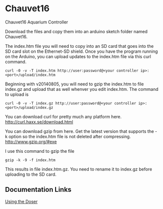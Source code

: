 Chauvet16
=========
Chauvet16 Aquarium Controller

Download the files and copy them into an arduino sketch folder named Chauvet16.

The index.htm file you will need to copy into an SD card that goes into the SD card slot on the Ethernet-SD shield. Once you have the program running on the Arduino, you can upload updates to the index.htm file via this curl command.

    curl -0 -v -T index.htm http://user:password@<your controller ip>:<port>/upload/index.htm
    
Beginning with v20140805, you will need to gzip the index.htm to file index.gz and upload that as well whenver you edit index.htm. The command to upload is

    curl -0 -v -T index.gz http://user:password@<your controller ip>:<port>/upload/index.gz

You can download curl for pretty much any platform here. 
http://curl.haxx.se/download.html

You can download gzip from here. Get the latest version that supports the -k option so the index.htm file is not deleted after compressing.
http://www.gzip.org/#exe

I use this command to gzip the file

    gzip -k -9 -f index.htm

This results in file index.htm.gz. You need to rename it to index.gz before uploading to the SD card.

Documentation Links
-------------------
[Using the Doser](http://reefcentral.com/forums/showthread.php?p=22993871#post22993871)

[Wiring version 2 of Feeder.](http://reefcentral.com/forums/showthread.php?p=22994359#post22994359)

[Jebao Pump Control.](http://reefcentral.com/forums/showthread.php?p=22191660#post22191660)

[Jebao pump cable wiring.](http://reefcentral.com/forums/showthread.php?p=22913454#post22913454)

[Changing the login username and password.](http://reefcentral.com/forums/showthread.php?p=22277294#post22277294)

[Programming the outlets.](http://reefcentral.com/forums/showthread.php?p=22592718#post22592718)

[More on outlet programming.](http://reefcentral.com/forums/showthread.php?p=22710535#post22710535)

[Outlets inverse cycle.](http://reefcentral.com/forums/showthread.php?p=22709149#post22709149)

[How to setup email using gmx and how to send to multiple email recipients.](http://reefcentral.com/forums/showthread.php?p=22748159#post22748159)

Setting Up Arduino Libraries
----------------------------

You will need to get the following arduino libraries:

Time and DS1370RTC
http://playground.arduino.cc/uploads/Code/Time.zip

You need to edit the Time.cpp and Time.h (instructions below).

OneWire
http://www.pjrc.com/teensy/arduino_libraries/OneWire.zip

Edit OneWire.h by adding this line after uint8_t reset(void);

    uint8_t reset2(void);

Then edit OneWire.cpp by changing uint8_t OneWire::reset(void) to

    uint8_t OneWire::reset2(void)

then commenting out this line at the end of the function

    //delayMicroseconds(410);

then add this code above the reset2 function

    uint8_t OneWire::reset(void) {
      uint8_t r = reset2();
      delayMicroseconds(410);
      return r;
    }


LiquidCrystal
https://bitbucket.org/fmalpartida/new-liquidcrystal/downloads/LiquidCrystal_V1.2.1.zip

SdFat
http://sdfatlib.googlecode.com/files/sdfatlib20130629.zip

Flash
http://arduiniana.org/libraries/flash/

Download and copy each of the libraries into your Arduino sketchbook folder in a folder named libraries.

You will also need to edit the Ethernet library to add a new method for getting the ip address of the incoming connection.

Edit EthernetClient.cpp and add this to the end of the file

    uint8_t* EthernetClient::getRemoteIP(uint8_t remoteIP[])
    {
      W5100.readSnDIPR(_sock, remoteIP);
      return remoteIP;
    } 

Edit EthernetClient.h and add this to line 25

    uint8_t* getRemoteIP(uint8_t RemoteIP[]);//adds remote ip address

Make sure to edit config.h defines before compiling and uploading to the mega board.


Editing the Time library to add a new now2 function that can be called from an Interrupt handler.
Edit Time.h file and add this line

    time_t now2();

at line 104 after the now() function.

Edit Time.cpp file by adding a now2 function at line 263 right after the now() function

    time_t now2(){
      while( millis() - prevMillis >= 1000){
        sysTime++;
        prevMillis += 1000;
    #ifdef TIME_DRIFT_INFO
        sysUnsyncedTime++; // this can be compared to the synced time to measure long term drift
    #endif
      }
      return sysTime;
    }

It is essentially the same as the now() function except I removed the time sync code.

The reason for this change is if now() is called from an interrupt service routine, and the time sync is called, it retrieves the time from RTC, which uses I2C interrupt, hence will completely lock up the Arduino code.
So we make an "interrupt friendly" now2 function so we can determine the time from an interrupt service routine.
